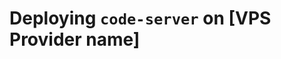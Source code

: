 # Deploying `code-server` on [VPS Provider name]

<!--
For maintainers of this boilerplate, please duplicate this file using the following command:

  cp guides/your-provider-name-here.md guides/PROVIDER.md

Remember to replace PROVIDER with VPS provider's name in sluggified form.

Then write the deployment guide below.
-->
